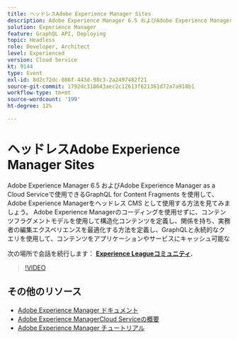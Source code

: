 ```yaml
---
title: ヘッドレスAdobe Experience Manager Sites
description: Adobe Experience Manager 6.5 およびAdobe Experience Manager as a Cloud Serviceで使用できるGraphQL for Content Fragments を使用して、Adobe Experience Managerをヘッドレス CMS として使用する方法を見てみましょう。 Adobe Experience Managerのコーディングを使用せずに、コンテンツフラグメントモデルを使用して構造化コンテンツを定義し、関係を持ち、実務者の編集エクスペリエンスを最適化する方法を定義し、GraphQLと永続的なクエリを使用して、コンテンツをアプリケーションやサービスにキャッシュ可能な
solution: Experience Manager
feature: GraphQL API, Deploying
topic: Headless
role: Developer, Architect
level: Experienced
version: Cloud Service
kt: 9144
type: Event
exl-id: 8d2c72dc-086f-443d-98c3-2a2497482f21
source-git-commit: 1792dc318643aec2c12613f621361d72a7a918b1
workflow-type: tm+mt
source-wordcount: '199'
ht-degree: 12%

---
```


# ヘッドレスAdobe Experience Manager Sites

Adobe Experience Manager 6.5 およびAdobe Experience Manager as a Cloud Serviceで使用できるGraphQL for Content Fragments を使用して、Adobe Experience Managerをヘッドレス CMS として使用する方法を見てみましょう。 Adobe Experience Managerのコーディングを使用せずに、コンテンツフラグメントモデルを使用して構造化コンテンツを定義し、関係を持ち、実務者の編集エクスペリエンスを最適化する方法を定義し、GraphQLと永続的なクエリを使用して、コンテンツをアプリケーションやサービスにキャッシュ可能な

次の場所で会話を続行します： **[Experience Leagueコミュニティ](https://adobe.ly/39H5BWo).**

>[!VIDEO](https://video.tv.adobe.com/v/337576/?quality=12&learn=on&hidetitle=true)

## その他のリソース

- [Adobe Experience Manager ドキュメント](https://experienceleague.adobe.com/docs/experience-manager-cloud-service.html?lang=ja)
- [Adobe Experience ManagerCloud Serviceの概要](https://experienceleague.adobe.com/docs/experience-manager-cloud-service/overview/home.html?lang=ja)
- [Adobe Experience Manager チュートリアル](https://experienceleague.adobe.com/docs/experience-manager-tutorials.html?lang=ja)
